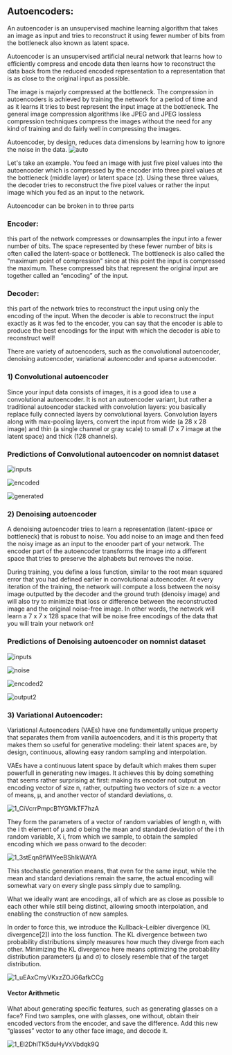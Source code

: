 ## Autoencoders:

An autoencoder is an unsupervised machine learning algorithm that takes an image as input and tries to reconstruct it using fewer number of bits from the bottleneck also known as latent space.

Autoencoder is an unsupervised artificial neural network that learns how to efficiently compress and encode data then learns how to reconstruct the data back from the reduced encoded representation to a representation that is as close to the original input as possible.

The image is majorly compressed at the bottleneck. The compression in autoencoders is achieved by training the network for a period of time and as it learns it tries to best represent the input image at the bottleneck. The general image compression algorithms like JPEG and JPEG lossless compression techniques compress the images without the need for any kind of training and do fairly well in compressing the images.

Autoencoder, by design, reduces data dimensions by learning how to ignore the noise in the data.
![auto](https://user-images.githubusercontent.com/50628520/89705340-3feead00-d97c-11ea-8afe-bd79e9482815.jpeg)

Let's take an example. You feed an image with just five pixel values into the autoencoder which is compressed by the encoder into three pixel values at the bottleneck (middle layer) or latent space (z). Using these three values, the decoder tries to reconstruct the five pixel values or rather the input image which you fed as an input to the network.

Autoencoder can be broken in to three parts

### Encoder:

this part of the network compresses or downsamples the input into a fewer number of bits. The space represented by these fewer number of bits is often called the latent-space or bottleneck. The bottleneck is also called the "maximum point of compression" since at this point the input is compressed the maximum. These compressed bits that represent the original input are together called an “encoding” of the input.

### Decoder:

this part of the network tries to reconstruct the input using only the encoding of the input. When the decoder is able to reconstruct the input exactly as it was fed to the encoder, you can say that the encoder is able to produce the best encodings for the input with which the decoder is able to reconstruct well!

There are variety of autoencoders, such as the convolutional autoencoder, denoising autoencoder, variational autoencoder and sparse autoencoder.

### 1) Convolutional autoencoder

Since your input data consists of images, it is a good idea to use a convolutional autoencoder. It is not an autoencoder variant, but rather a traditional autoencoder stacked with convolution layers: you basically replace fully connected layers by convolutional layers. Convolution layers along with max-pooling layers, convert the input from wide (a 28 x 28 image) and thin (a single channel or gray scale) to small (7 x 7 image at the latent space) and thick (128 channels).

### Predictions of Convolutional autoencoder on nomnist dataset

![inputs](https://user-images.githubusercontent.com/50628520/89710941-e3ed4e00-d9a6-11ea-82da-3e7c881a7c11.jpg)

![encoded](https://user-images.githubusercontent.com/50628520/89710971-0f703880-d9a7-11ea-8aee-fa16f7e75362.jpg)

![generated](https://user-images.githubusercontent.com/50628520/89710988-1f881800-d9a7-11ea-97cf-654fdaf4df9d.jpg)

### 2) Denoising autoencoder

A denoising autoencoder tries to learn a representation (latent-space or bottleneck) that is robust to noise.
You add noise to an image and then feed the noisy image as an input to the enooder part of your network. The encoder part of the autoencoder transforms the image into a different space that tries to preserve the alphabets but removes the noise.

During training, you define a loss function, similar to the root mean squared error that you had defined earlier in convolutional autoencoder. At every iteration of the training, the network will compute a loss between the noisy image outputted by the decoder and the ground truth (denoisy image) and will also try to minimize that loss or difference between the reconstructed image and the original noise-free image. In other words, the network will learn a 7 x 7 x 128 space that will be noise free encodings of the data that you will train your network on!

### Predictions of Denoising autoencoder on nomnist dataset

![inputs](https://user-images.githubusercontent.com/50628520/89713572-4ac73300-d9b8-11ea-97a4-5aa8eeffcfa7.jpg)

![noise](https://user-images.githubusercontent.com/50628520/89713596-6df1e280-d9b8-11ea-8717-9f052939c6d9.jpg)

![encoded2](https://user-images.githubusercontent.com/50628520/89713603-7ba76800-d9b8-11ea-9325-202123066b42.jpg)

![output2](https://user-images.githubusercontent.com/50628520/89713616-88c45700-d9b8-11ea-8bc8-ca7f3697cfbe.jpg)

### 3) Variational Autoencoder:

Variational Autoencoders (VAEs) have one fundamentally unique property that separates them from vanilla autoencoders, and it is this property that makes them so useful for generative modeling: their latent spaces are, by design, continuous, allowing easy random sampling and interpolation.

VAEs have a continuous latent space by default which makes them super powerfull in generating new images.
It achieves this by doing something that seems rather surprising at first: making its encoder not output an encoding vector of size n, rather, outputting two vectors of size n: a vector of means, μ, and another vector of standard deviations, σ.

![1_CiVcrrPmpcB1YGMkTF7hzA](https://user-images.githubusercontent.com/50628520/89776971-9699e980-db2a-11ea-85e9-3e7bcf1fd960.png)

They form the parameters of a vector of random variables of length n, with the i th element of μ and σ being the mean and standard deviation of the i th random variable, X i, from which we sample, to obtain the sampled encoding which we pass onward to the decoder:

![1_3stEqn8fWIYeeBShlkWAYA](https://user-images.githubusercontent.com/50628520/89777078-c21cd400-db2a-11ea-85d0-c13688b78d4d.png)

This stochastic generation means, that even for the same input, while the mean and standard deviations remain the same, the actual encoding will somewhat vary on every single pass simply due to sampling.

What we ideally want are encodings, all of which are as close as possible to each other while still being distinct, allowing smooth interpolation, and enabling the construction of new samples.

In order to force this, we introduce the Kullback–Leibler divergence (KL divergence[2]) into the loss function. The KL divergence between two probability distributions simply measures how much they diverge from each other. Minimizing the KL divergence here means optimizing the probability distribution parameters (μ and σ) to closely resemble that of the target distribution.

![1_uEAxCmyVKxzZOJG6afkCCg](https://user-images.githubusercontent.com/50628520/89777319-2d66a600-db2b-11ea-86d3-4e77752cf8b3.png)

#### Vector Arithmetic

What about generating specific features, such as generating glasses on a face? Find two samples, one with glasses, one without, obtain their encoded vectors from the encoder, and save the difference. Add this new “glasses” vector to any other face image, and decode it.

![1_El2DhlTK5duHyVxVbdqk9Q](https://user-images.githubusercontent.com/50628520/89777516-99e1a500-db2b-11ea-9829-db9d20cd2c42.png)
